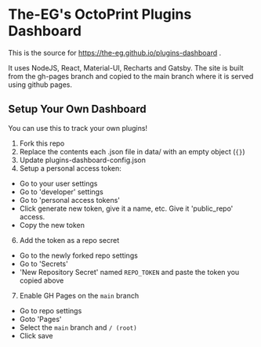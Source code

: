 # The-EG's OctoPrint Plugins Dashboard

This is the source for https://the-eg.github.io/plugins-dashboard .

It uses NodeJS, React, Material-UI, Recharts and Gatsby. The site is built from the gh-pages branch and copied to the main branch where it is served using github pages.


## Setup Your Own Dashboard

You can use this to track your own plugins!

1. Fork this repo
3. Replace the contents each .json file in data/ with an empty object (`{}`)
4. Update plugins-dashboard-config.json
5. Setup a personal access token:
  - Go to your user settings
  - Go to 'developer' settings
  - Go to 'personal access tokens'
  - Click generate new token, give it a name, etc. Give it 'public_repo' access.
  - Copy the new token
6. Add the token as a repo secret
  - Go to the newly forked repo settings
  - Go to 'Secrets'
  - 'New Repository Secret' named `REPO_TOKEN` and paste the token you copied above
7. Enable GH Pages on the `main` branch
  - Go to repo settings
  - Goto 'Pages'
  - Select the `main` branch and `/ (root)`
  - Click save
